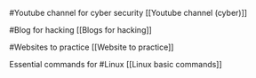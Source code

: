 
#Youtube channel for cyber security  [[Youtube channel (cyber)]]

#Blog for hacking [[Blogs for hacking]]

#Websites to practice [[Website to practice]]

Essential commands for #Linux [[Linux basic commands]]
